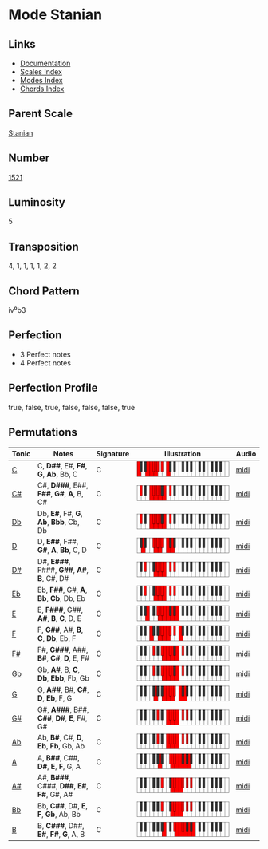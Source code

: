 # Mode Stanian

## Links

- [Documentation](README.md)
- [Scales Index](Scales.md)
- [Modes Index](Modes.md)
- [Chords Index](Chords.md)

## Parent Scale

[Stanian](ScaleStanian.md)

## Number

[1521](https://ianring.com/musictheory/scales/1521)

## Luminosity

5

## Transposition

4, 1, 1, 1, 1, 2, 2

## Chord Pattern

iv⁰b3

## Perfection

- 3 Perfect notes
- 4 Perfect notes

## Perfection Profile

true, false, true, false, false, false, true

## Permutations

| Tonic | Notes | Signature | Illustration | Audio |
|-------|-------|-----------|--------------|-------|
| [C](ModeCNaturalStanian.md) | C, **D##**, E#, **F#**, **G**, **Ab**, Bb, C | C | ![CNaturalStanian](ModeCNaturalStanian.png) | [midi](https://github.com/edipermadi/music/blob/main/docs/ModeCNaturalStanian.mid?raw=true) |
| [C#](ModeCSharpStanian.md) | C#, **D###**, E##, **F##**, **G#**, **A**, B, C# | C | ![CSharpStanian](ModeCSharpStanian.png) | [midi](https://github.com/edipermadi/music/blob/main/docs/ModeCSharpStanian.mid?raw=true) |
| [Db](ModeDFlatStanian.md) | Db, **E#**, F#, **G**, **Ab**, **Bbb**, Cb, Db | C | ![DFlatStanian](ModeDFlatStanian.png) | [midi](https://github.com/edipermadi/music/blob/main/docs/ModeDFlatStanian.mid?raw=true) |
| [D](ModeDNaturalStanian.md) | D, **E##**, F##, **G#**, **A**, **Bb**, C, D | C | ![DNaturalStanian](ModeDNaturalStanian.png) | [midi](https://github.com/edipermadi/music/blob/main/docs/ModeDNaturalStanian.mid?raw=true) |
| [D#](ModeDSharpStanian.md) | D#, **E###**, F###, **G##**, **A#**, **B**, C#, D# | C | ![DSharpStanian](ModeDSharpStanian.png) | [midi](https://github.com/edipermadi/music/blob/main/docs/ModeDSharpStanian.mid?raw=true) |
| [Eb](ModeEFlatStanian.md) | Eb, **F##**, G#, **A**, **Bb**, **Cb**, Db, Eb | C | ![EFlatStanian](ModeEFlatStanian.png) | [midi](https://github.com/edipermadi/music/blob/main/docs/ModeEFlatStanian.mid?raw=true) |
| [E](ModeENaturalStanian.md) | E, **F###**, G##, **A#**, **B**, **C**, D, E | C | ![ENaturalStanian](ModeENaturalStanian.png) | [midi](https://github.com/edipermadi/music/blob/main/docs/ModeENaturalStanian.mid?raw=true) |
| [F](ModeFNaturalStanian.md) | F, **G##**, A#, **B**, **C**, **Db**, Eb, F | C | ![FNaturalStanian](ModeFNaturalStanian.png) | [midi](https://github.com/edipermadi/music/blob/main/docs/ModeFNaturalStanian.mid?raw=true) |
| [F#](ModeFSharpStanian.md) | F#, **G###**, A##, **B#**, **C#**, **D**, E, F# | C | ![FSharpStanian](ModeFSharpStanian.png) | [midi](https://github.com/edipermadi/music/blob/main/docs/ModeFSharpStanian.mid?raw=true) |
| [Gb](ModeGFlatStanian.md) | Gb, **A#**, B, **C**, **Db**, **Ebb**, Fb, Gb | C | ![GFlatStanian](ModeGFlatStanian.png) | [midi](https://github.com/edipermadi/music/blob/main/docs/ModeGFlatStanian.mid?raw=true) |
| [G](ModeGNaturalStanian.md) | G, **A##**, B#, **C#**, **D**, **Eb**, F, G | C | ![GNaturalStanian](ModeGNaturalStanian.png) | [midi](https://github.com/edipermadi/music/blob/main/docs/ModeGNaturalStanian.mid?raw=true) |
| [G#](ModeGSharpStanian.md) | G#, **A###**, B##, **C##**, **D#**, **E**, F#, G# | C | ![GSharpStanian](ModeGSharpStanian.png) | [midi](https://github.com/edipermadi/music/blob/main/docs/ModeGSharpStanian.mid?raw=true) |
| [Ab](ModeAFlatStanian.md) | Ab, **B#**, C#, **D**, **Eb**, **Fb**, Gb, Ab | C | ![AFlatStanian](ModeAFlatStanian.png) | [midi](https://github.com/edipermadi/music/blob/main/docs/ModeAFlatStanian.mid?raw=true) |
| [A](ModeANaturalStanian.md) | A, **B##**, C##, **D#**, **E**, **F**, G, A | C | ![ANaturalStanian](ModeANaturalStanian.png) | [midi](https://github.com/edipermadi/music/blob/main/docs/ModeANaturalStanian.mid?raw=true) |
| [A#](ModeASharpStanian.md) | A#, **B###**, C###, **D##**, **E#**, **F#**, G#, A# | C | ![ASharpStanian](ModeASharpStanian.png) | [midi](https://github.com/edipermadi/music/blob/main/docs/ModeASharpStanian.mid?raw=true) |
| [Bb](ModeBFlatStanian.md) | Bb, **C##**, D#, **E**, **F**, **Gb**, Ab, Bb | C | ![BFlatStanian](ModeBFlatStanian.png) | [midi](https://github.com/edipermadi/music/blob/main/docs/ModeBFlatStanian.mid?raw=true) |
| [B](ModeBNaturalStanian.md) | B, **C###**, D##, **E#**, **F#**, **G**, A, B | C | ![BNaturalStanian](ModeBNaturalStanian.png) | [midi](https://github.com/edipermadi/music/blob/main/docs/ModeBNaturalStanian.mid?raw=true) |
